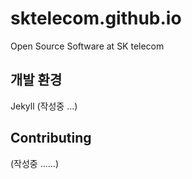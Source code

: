 # sktelecom.github.io
Open Source Software at SK telecom

## 개발 환경
Jekyll
(작성중 ...)

## Contributing
(작성중 ......)

